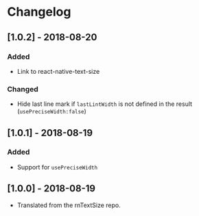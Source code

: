 # Changelog

## [1.0.2] - 2018-08-20

### Added
- Link to react-native-text-size

### Changed
- Hide last line mark if `lastLintWidth` is not defined in the result (`usePreciseWidth:false`)

## [1.0.1] - 2018-08-19

### Added
- Support for `usePreciseWidth`

## [1.0.0] - 2018-08-19

- Translated from the rnTextSize repo.
